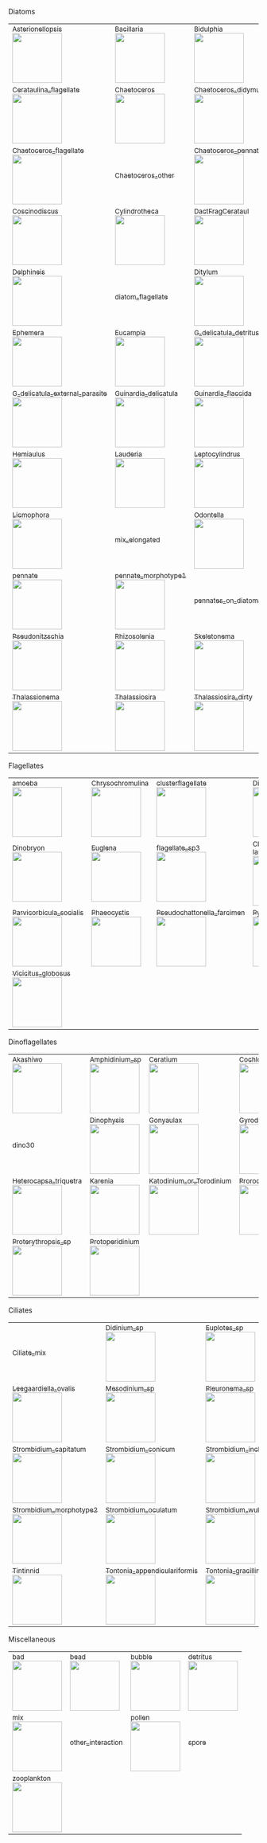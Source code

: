 Diatoms
<table>
  <tr>
    <td><a href="Asterionellopsis.md"><sub>Asterionellopsis</sub></a><br><img src="https://ifcb-data.whoi.edu/mvco/IFCB5_2012_229_100026_07452.png" width="100px"/></td>
    <td><a href="Bacillaria.md"><sub>Bacillaria</sub></a><br><img src="https://ifcb-data.whoi.edu/mvco/IFCB1_2012_269_082508_00984.png" width="100px"/></td>
    <td><a href="Bidulphia.md"><sub>Bidulphia</sub></a><br><img src="https://ifcb-data.whoi.edu/mvco/IFCB5_2012_218_140300_04067.png" width="100px"/></td>
    <td><a href="Cerataulina.md"><sub>Cerataulina</sub></a><br><img src="https://ifcb-data.whoi.edu/mvco/IFCB5_2015_015_055550_00330.png" width="100px"/></td>
  </tr>
  <tr>
    <td><a href="Cerataulina-flagellate.md"><sub>Cerataulina_flagellate</sub></a><br><img src="https://ifcb-data.whoi.edu/mvco/IFCB1_2012_266_095649_03125.png" width="100px"/></td>
    <td><a href="Chaetoceros.md"><sub>Chaetoceros</sub></a><br><img src="https://ifcb-data.whoi.edu/mvco/IFCB1_2012_276_015541_01747.png" width="100px"/></td>
    <td><a href="Chaetoceros-didymus.md"><sub>Chaetoceros_didymus</sub></a><br><img src="https://ifcb-data.whoi.edu/mvco/IFCB5_2012_214_211255_01092.png" width="100px"/></td>
    <td><a href="Chaetoceros-didymus-flagellate.md"><sub>Chaetoceros_didymus_flagellate</sub></a><br><img src="https://ifcb-data.whoi.edu/mvco/IFCB5_2010_268_044926_02920.png" width="100px"/></td>
  </tr>
  <tr>
    <td><a href="Chaetoceros-flagellate.md"><sub>Chaetoceros_flagellate</sub></a><br><img src="https://ifcb-data.whoi.edu/mvco/IFCB1_2010_012_192259_01419.png" width="100px"/></td>
    <td><a href="Chaetoceros-other.md"><sub>Chaetoceros_other</sub></a></td>
    <td><a href="Chaetoceros-pennate.md"><sub>Chaetoceros_pennate</sub></a><br><img src="https://ifcb-data.whoi.edu/mvco/IFCB1_2010_078_185738_02724.png" width="100px"/></td>
    <td><a href="Corethron.md"><sub>Corethron</sub></a><br><img src="https://ifcb-data.whoi.edu/mvco/IFCB5_2012_038_080229_03192.png" width="100px"/></td>
  </tr>
  <tr>
    <td><a href="Coscinodiscus.md"><sub>Coscinodiscus</sub></a><br><img src="https://ifcb-data.whoi.edu/mvco/IFCB5_2012_039_040304_02082.png" width="100px"/></td>
    <td><a href="Cylindrotheca.md"><sub>Cylindrotheca</sub></a><br><img src="https://ifcb-data.whoi.edu/mvco/IFCB5_2012_009_212600_03474.png" width="100px"/></td>
    <td><a href="DactFragCerataul.md"><sub>DactFragCerataul</sub></a><br><img src="https://ifcb-data.whoi.edu/mvco/IFCB5_2011_152_143420_00371.png" width="100px"/></td>
    <td><a href="Dactyliosolen.md"><sub>Dactyliosolen</sub></a><br><img src="https://ifcb-data.whoi.edu/mvco/IFCB1_2012_264_023346_00566.png" width="100px"/></td>
  </tr>
  <tr>
    <td><a href="Delphineis.md"><sub>Delphineis</sub></a><br><img src="https://ifcb-data.whoi.edu/mvco/IFCB5_2011_326_162047_05530.png" width="100px"/></td>
    <td><a href="diatom-flagellate.md"><sub>diatom_flagellate</sub></a></td>
    <td><a href="Ditylum.md"><sub>Ditylum</sub></a><br><img src="https://ifcb-data.whoi.edu/mvco/IFCB5_2011_330_184411_03111.png" width="100px"/></td>
    <td><a href="Ditylum-parasite.md"><sub>Ditylum_parasite</sub></a><br><img src="https://ifcb-data.whoi.edu/mvco/IFCB5_2012_047_185125_01617.png" width="100px"/></td>
  </tr>
  <tr>
    <td><a href="Ephemera.md"><sub>Ephemera</sub></a><br><img src="https://ifcb-data.whoi.edu/mvco/IFCB5_2014_328_152205_04597.png" width="100px"/></td>
    <td><a href="Eucampia.md"><sub>Eucampia</sub></a><br><img src="https://ifcb-data.whoi.edu/mvco/IFCB1_2006_311_044450_02833.png" width="100px"/></td>
    <td><a href="G-delicatula-detritus.md"><sub>G_delicatula_detritus</sub></a><br><img src="https://ifcb-data.whoi.edu/mvco/IFCB1_2007_012_000830_01216.png" width="100px"/></td>
    <td><a href="G-delicatula-parasite.md"><sub>G_delicatula_parasite</sub></a><br><img src="https://ifcb-data.whoi.edu/mvco/IFCB5_2015_008_014341_01483.png" width="100px"/></td>
  </tr>
  <tr>
    <td><a href="G-delicatula-external-parasite.md"><sub>G_delicatula_external_parasite</sub></a><br><img src="https://ifcb-data.whoi.edu/mvco/IFCB5_2011_331_020503_03435.png" width="100px"/></td>
    <td><a href="Guinardia-delicatula.md"><sub>Guinardia_delicatula</sub></a><br><img src="https://ifcb-data.whoi.edu/mvco/IFCB5_2015_020_022253_00030.png" width="100px"/></td>
    <td><a href="Guinardia-flaccida.md"><sub>Guinardia_flaccida</sub></a><br><img src="https://ifcb-data.whoi.edu/mvco/IFCB5_2012_023_192345_03677.png" width="100px"/></td>
    <td><a href="Guinardia-striata.md"><sub>Guinardia_striata</sub></a><br><img src="https://ifcb-data.whoi.edu/mvco/IFCB5_2012_041_214542_01687.png" width="100px"/></td>
  </tr>
  <tr>
    <td><a href="Hemiaulus.md"><sub>Hemiaulus</sub></a><br><img src="https://ifcb-data.whoi.edu/mvco/IFCB5_2012_242_193108_06862.png" width="100px"/></td>
    <td><a href="Lauderia.md"><sub>Lauderia</sub></a><br><img src="https://ifcb-data.whoi.edu/mvco/IFCB1_2010_001_212311_01103.png" width="100px"/></td>
    <td><a href="Leptocylindrus.md"><sub>Leptocylindrus</sub></a><br><img src="https://ifcb-data.whoi.edu/mvco/IFCB5_2011_001_173655_04616.png" width="100px"/></td>
    <td><a href="Leptocylindrus-mediterraneus.md"><sub>Leptocylindrus_mediterraneus</sub></a><br><img src="https://ifcb-data.whoi.edu/mvco/IFCB1_2012_289_090719_00050.png" width="100px"/></td>
  </tr>
  <tr>
    <td><a href="Licmophora.md"><sub>Licmophora</sub></a><br><img src="https://ifcb-data.whoi.edu/mvco/IFCB5_2011_361_065809_01423.png" width="100px"/></td>
    <td><a href="mix-elongated.md"><sub>mix_elongated</sub></a></td>
    <td><a href="Odontella.md"><sub>Odontella</sub></a><br><img src="https://ifcb-data.whoi.edu/mvco/IFCB5_2014_001_181512_04985.png" width="100px"/></td>
    <td><a href="Paralia.md"><sub>Paralia</sub></a><br><img src="https://ifcb-data.whoi.edu/mvco/IFCB5_2010_240_160500_02718.png" width="100px"/></td>
  </tr>
  <tr>
    <td><a href="pennate.md"><sub>pennate</sub></a><br><img src="https://ifcb-data.whoi.edu/mvco/IFCB1_2009_276_181153_00430.png" width="100px"/></td>
    <td><a href="pennate-morphotype1.md"><sub>pennate_morphotype1</sub></a><br><img src="https://ifcb-data.whoi.edu/mvco/IFCB1_2013_302_163814_02962.png" width="100px"/></td>
    <td><a href="pennates-on-diatoms.md"><sub>pennates_on_diatoms</sub></a></td>
    <td><a href="Pleurosigma.md"><sub>Pleurosigma</sub></a><br><img src="https://ifcb-data.whoi.edu/mvco/IFCB1_2009_104_152854_02098.png" width="100px"/></td>
  </tr>
  <tr>
    <td><a href="Pseudonitzschia.md"><sub>Pseudonitzschia</sub></a><br><img src="https://ifcb-data.whoi.edu/mvco/IFCB1_2006_295_002935_00814.png" width="100px"/></td>
    <td><a href="Rhizosolenia.md"><sub>Rhizosolenia</sub></a><br><img src="https://ifcb-data.whoi.edu/mvco/IFCB5_2012_104_061830_00060.png" width="100px"/></td>
    <td><a href="Skeletonema.md"><sub>Skeletonema</sub></a><br><img src="https://ifcb-data.whoi.edu/mvco/IFCB5_2014_016_195725_00377.png" width="100px"/></td>
    <td><a href="Stephanopyxis.md"><sub>Stephanopyxis</sub></a><br><img src="https://ifcb-data.whoi.edu/mvco/IFCB1_2010_060_162323_01988.png" width="100px"/></td>
  </tr>
  <tr>
    <td><a href="Thalassionema.md"><sub>Thalassionema</sub></a><br><img src="https://ifcb-data.whoi.edu/mvco/IFCB5_2012_022_133752_03029.png" width="100px"/></td>
    <td><a href="Thalassiosira.md"><sub>Thalassiosira</sub></a><br><img src="https://ifcb-data.whoi.edu/mvco/IFCB1_2010_031_230500_01769.png" width="100px"/></td>
    <td><a href="Thalassiosira-dirty.md"><sub>Thalassiosira_dirty</sub></a><br><img src="https://ifcb-data.whoi.edu/mvco/IFCB5_2015_025_022802_01216.png" width="100px"/></td>
</table>

Flagellates
<table>
  <tr>
    <td><a href="amoeba.md"><sub>amoeba</sub></a><br><img src="https://ifcb-data.whoi.edu/mvco/IFCB1_2013_302_163814_00313.png" width="100px"/></td>
    <td><a href="Chrysochromulina.md"><sub>Chrysochromulina</sub></a><br><img src="https://ifcb-data.whoi.edu/mvco/IFCB1_2007_183_000344_00525.png" width="100px"/></td>
    <td><a href="clusterflagellate.md"><sub>clusterflagellate</sub></a><br><img src="https://ifcb-data.whoi.edu/mvco/IFCB1_2009_315_174508_02007.png" width="100px"/></td>
    <td><a href="Dictyocha.md"><sub>Dictyocha</sub></a><br><img src="https://ifcb-data.whoi.edu/mvco/IFCB5_2011_322_030145_02749.png" width="100px"/></td>
  </tr>
  <tr>
    <td><a href="Dinobryon.md"><sub>Dinobryon</sub></a><br><img src="https://ifcb-data.whoi.edu/mvco/IFCB5_2012_039_201905_00513.png" width="100px"/></td>
    <td><a href="Euglena.md"><sub>Euglena</sub></a><br><img src="https://ifcb-data.whoi.edu/mvco/IFCB1_2010_015_190256_01032.png" width="100px"/></td>
    <td><a href="flagellate-sp3.md"><sub>flagellate_sp3</sub></a><br><img src="https://ifcb-data.whoi.edu/mvco/IFCB1_2014_176_155350_02778.png" width="100px"/></td>
    <td><a href="Chrysochromulina lanceolata.md"><sub>Chrysochromulina lanceolata</sub></a><br><img src="https://ifcb-data.whoi.edu/mvco/IFCB1_2011_255_203841_00859.png" width="100px"/></td>
  </tr>
  <tr>
    <td><a href="Parvicorbicula-socialis.md"><sub>Parvicorbicula_socialis</sub></a><br><img src="https://ifcb-data.whoi.edu/mvco/IFCB5_2011_024_092305_03653.png" width="100px"/></td>
    <td><a href="Phaeocystis.md"><sub>Phaeocystis</sub></a><br><img src="https://ifcb-data.whoi.edu/mvco/IFCB5_2012_046_143336_01037.png" width="100px"/></td>
    <td><a href="Pseudochattonella-farcimen.md"><sub>Pseudochattonella_farcimen</sub></a><br><img src="https://ifcb-data.whoi.edu/mvco/IFCB1_2013_057_133610_00093.png" width="100px"/></td>
    <td><a href="Pyramimonas-longicauda.md"><sub>Pyramimonas_longicauda</sub></a><br><img src="https://ifcb-data.whoi.edu/mvco/IFCB5_2010_240_184725_00680.png" width="100px"/></td>
  </tr>
  <tr>
    <td><a href="Vicicitus-globosus.md"><sub>Vicicitus_globosus</sub></a><br><img src="https://ifcb-data.whoi.edu/mvco/IFCB1_2012_282_200950_00403.png" width="100px"/></td>
</table>

Dinoflagellates
<table>
  <tr>
    <td><a href="Akashiwo.md"><sub>Akashiwo</sub></a><br><img src="https://ifcb-data.whoi.edu/mvco/IFCB1_2012_276_032830_01361.png" width="100px"/></td>
    <td><a href="Amphidinium-sp.md"><sub>Amphidinium_sp</sub></a><br><img src="https://ifcb-data.whoi.edu/mvco/IFCB5_2012_066_183442_00819.png" width="100px"/></td>
    <td><a href="Ceratium.md"><sub>Ceratium</sub></a><br><img src="https://ifcb-data.whoi.edu/mvco/IFCB5_2012_045_020117_00555.png" width="100px"/></td>
    <td><a href="Cochlodinium.md"><sub>Cochlodinium</sub></a><br><img src="https://ifcb-data.whoi.edu/mvco/IFCB1_2009_262_001431_09002.png" width="100px"/></td>
  </tr>
  <tr>
    <td><a href="dino30.md"><sub>dino30</sub></a></td>
    <td><a href="Dinophysis.md"><sub>Dinophysis</sub></a><br><img src="https://ifcb-data.whoi.edu/mvco/IFCB1_2010_135_161656_00450.png" width="100px"/></td>
    <td><a href="Gonyaulax.md"><sub>Gonyaulax</sub></a><br><img src="https://ifcb-data.whoi.edu/mvco/IFCB1_2009_022_002654_01039.png" width="100px"/></td>
    <td><a href="Gyrodinium.md"><sub>Gyrodinium</sub></a><br><img src="https://ifcb-data.whoi.edu/mvco/IFCB1_2012_276_170035_00020.png" width="100px"/></td>
  </tr>
  <tr>
    <td><a href="Heterocapsa-triquetra.md"><sub>Heterocapsa_triquetra</sub></a><br><img src="https://ifcb-data.whoi.edu/mvco/IFCB1_2010_045_184626_01124.png" width="100px"/></td>
    <td><a href="Karenia.md"><sub>Karenia</sub></a><br><img src="https://ifcb-data.whoi.edu/mvco/IFCB1_2012_285_142205_00192.png" width="100px"/></td>
    <td><a href="Katodinium-or-Torodinium.md"><sub>Katodinium_or_Torodinium</sub></a><br><img src="https://ifcb-data.whoi.edu/mvco/IFCB1_2012_122_205827_05022.png" width="100px"/></td>
    <td><a href="Prorocentrum.md"><sub>Prorocentrum</sub></a><br><img src="https://ifcb-data.whoi.edu/mvco/IFCB5_2012_076_171207_00843.png" width="100px"/></td>
  </tr>
  <tr>
    <td><a href="Proterythropsis-sp.md"><sub>Proterythropsis_sp</sub></a><br><img src="https://ifcb-data.whoi.edu/mvco/IFCB1_2009_067_004943_00019.png" width="100px"/></td>
    <td><a href="Protoperidinium.md"><sub>Protoperidinium</sub></a><br><img src="https://ifcb-data.whoi.edu/mvco/IFCB1_2008_073_152345_01423.png" width="100px"/></td>
</table>

Ciliates
<table>
  <tr>
    <td><a href="Ciliate-mix.md"><sub>Ciliate_mix</sub></a></td>
    <td><a href="Didinium-sp.md"><sub>Didinium_sp</sub></a><br><img src="https://ifcb-data.whoi.edu/mvco/IFCB1_2006_272_000827_00359.png" width="100px"/></td>
    <td><a href="Euplotes-sp.md"><sub>Euplotes_sp</sub></a><br><img src="https://ifcb-data.whoi.edu/mvco/IFCB5_2011_024_094617_01475.png" width="100px"/></td>
    <td><a href="Laboea-strobila.md"><sub>Laboea_strobila</sub></a><br><img src="https://ifcb-data.whoi.edu/mvco/IFCB1_2009_133_183845_00002.png" width="100px"/></td>
  </tr>
  <tr>
    <td><a href="Leegaardiella-ovalis.md"><sub>Leegaardiella_ovalis</sub></a><br><img src="https://ifcb-data.whoi.edu/mvco/IFCB1_2007_361_022456_02543.png" width="100px"/></td>
    <td><a href="Mesodinium-sp.md"><sub>Mesodinium_sp</sub></a><br><img src="https://ifcb-data.whoi.edu/mvco/IFCB1_2009_067_004943_02443.png" width="100px"/></td>
    <td><a href="Pleuronema-sp.md"><sub>Pleuronema_sp</sub></a><br><img src="https://ifcb-data.whoi.edu/mvco/IFCB1_2006_295_011304_00468.png" width="100px"/></td>
    <td><a href="Strobilidium-morphotype1.md"><sub>Strobilidium_morphotype1</sub></a><br><img src="https://ifcb-data.whoi.edu/mvco/IFCB1_2006_361_023527_01516.png" width="100px"/></td>
  </tr>
  <tr>
    <td><a href="Strombidium-capitatum.md"><sub>Strombidium_capitatum</sub></a><br><img src="https://ifcb-data.whoi.edu/mvco/IFCB1_2007_129_002550_00101.png" width="100px"/></td>
    <td><a href="Strombidium-conicum.md"><sub>Strombidium_conicum</sub></a><br><img src="https://ifcb-data.whoi.edu/mvco/IFCB1_2006_272_000827_02872.png" width="100px"/></td>
    <td><a href="Strombidium-inclinatum.md"><sub>Strombidium_inclinatum</sub></a><br><img src="https://ifcb-data.whoi.edu/mvco/IFCB1_2007_183_013042_01843.png" width="100px"/></td>
    <td><a href="Strombidium-morphotype1.md"><sub>Strombidium_morphotype1</sub></a><br><img src="https://ifcb-data.whoi.edu/mvco/IFCB1_2008_006_023502_00843.png" width="100px"/></td>
  </tr>
  <tr>
    <td><a href="Strombidium-morphotype2.md"><sub>Strombidium_morphotype2</sub></a><br><img src="https://ifcb-data.whoi.edu/mvco/IFCB1_2007_089_021451_02484.png" width="100px"/></td>
    <td><a href="Strombidium-oculatum.md"><sub>Strombidium_oculatum</sub></a><br><img src="https://ifcb-data.whoi.edu/mvco/IFCB1_2008_319_024932_03187.png" width="100px"/></td>
    <td><a href="Strombidium-wulffi.md"><sub>Strombidium_wulffi</sub></a><br><img src="https://ifcb-data.whoi.edu/mvco/IFCB1_2008_200_001337_01125.png" width="100px"/></td>
    <td><a href="Tiarina-fusus.md"><sub>Tiarina_fusus</sub></a><br><img src="https://ifcb-data.whoi.edu/mvco/IFCB1_2008_319_005351_00205.png" width="100px"/></td>
  </tr>
  <tr>
    <td><a href="Tintinnid.md"><sub>Tintinnid</sub></a><br><img src="https://ifcb-data.whoi.edu/mvco/IFCB5_2012_044_094726_02503.png" width="100px"/></td>
    <td><a href="Tontonia-appendiculariformis.md"><sub>Tontonia_appendiculariformis</sub></a><br><img src="https://ifcb-data.whoi.edu/mvco/IFCB1_2011_240_171508_04987.png" width="100px"/></td>
    <td><a href="Tontonia-gracillima.md"><sub>Tontonia_gracillima</sub></a><br><img src="https://ifcb-data.whoi.edu/mvco/IFCB1_2009_135_182511_02294.png" width="100px"/></td>
</table>

Miscellaneous
<table>
  <tr>
    <td><a href="bad.md"><sub>bad</sub></a><br><img src="https://ifcb-data.whoi.edu/mvco/IFCB1_2010_208_231035_00141.png" width="100px"/></td>
    <td><a href="bead.md"><sub>bead</sub></a><br><img src="https://ifcb-data.whoi.edu/mvco/IFCB5_2014_057_190635_05674.png" width="100px"/></td>
    <td><a href="bubble.md"><sub>bubble</sub></a><br><img src="https://ifcb-data.whoi.edu/mvco/IFCB1_2008_123_165550_00004.png" width="100px"/></td>
    <td><a href="detritus.md"><sub>detritus</sub></a><br><img src="https://ifcb-data.whoi.edu/mvco/IFCB1_2006_361_000315_00003.png" width="100px"/></td>
  </tr>
  <tr>
    <td><a href="mix.md"><sub>mix</sub></a><br><img src="https://ifcb-data.whoi.edu/mvco/IFCB1_2015_253_180439_02711.png" width="100px"/></td>
    <td><a href="other-interaction.md"><sub>other_interaction</sub></a></td>
    <td><a href="pollen.md"><sub>pollen</sub></a><br><img src="https://ifcb-data.whoi.edu/mvco/IFCB1_2009_122_221343_00065.png" width="100px"/></td>
    <td><a href="spore.md"><sub>spore</sub></a></td>
  </tr>
  <tr>
    <td><a href="zooplankton.md"><sub>zooplankton</sub></a><br><img src="https://ifcb-data.whoi.edu/mvco/IFCB5_2011_208_191537_01078.png" width="100px"/></td>
</table>

